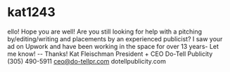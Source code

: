 # kat1243
ello! Hope you are well! Are you still looking for help with a pitching by/editing/writing and placements by an experienced publicist? I saw your ad on Upwork and have been working in the space for over 13 years- Let me know!     -- Thanks!   Kat Fleischman                          President + CEO                           Do-Tell Publicity           (305) 490-5911    ceo@do-tellpr.com  dotellpublicity.com
